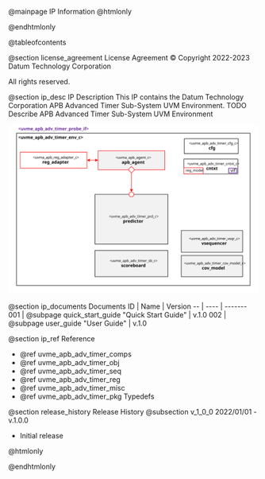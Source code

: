 @mainpage IP Information
@htmlonly
<div class="autonumbering">
@endhtmlonly



@tableofcontents



@section license_agreement License Agreement
© Copyright 2022-2023 Datum Technology Corporation

All rights reserved.



@section ip_desc IP Description
This IP contains the Datum Technology Corporation APB Advanced Timer Sub-System UVM Environment.
TODO Describe APB Advanced Timer Sub-System UVM Environment

![uvme_apb_adv_timer_env_c Block Diagram](env_block_diagram.svg)


@section ip_documents Documents
ID | Name | Version
-- | ---- | -------
001 | @subpage quick_start_guide "Quick Start Guide" | v.1.0
002 | @subpage user_guide "User Guide" | v.1.0


@section ip_ref Reference
 * @ref uvme_apb_adv_timer_comps
 * @ref uvme_apb_adv_timer_obj
 * @ref uvme_apb_adv_timer_seq
 * @ref uvme_apb_adv_timer_reg
 * @ref uvme_apb_adv_timer_misc
 * @ref uvme_apb_adv_timer_pkg Typedefs





@section release_history Release History
@subsection v_1_0_0 2022/01/01 - v.1.0.0
- Initial release



@htmlonly
</div>
@endhtmlonly